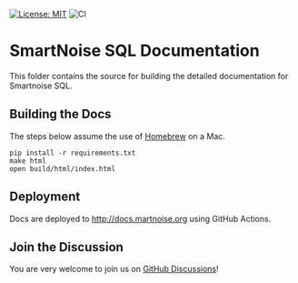[![License: MIT](https://img.shields.io/badge/License-MIT-yellow.svg)](https://opensource.org/licenses/MIT)
![CI](https://github.com/opendp/opendp-documentation/actions/workflows/main.yml/badge.svg)

# SmartNoise SQL Documentation

This folder contains the source for building the detailed documentation for Smartnoise SQL.

## Building the Docs

The steps below assume the use of [Homebrew] on a Mac.

[Homebrew]: https://brew.sh

```shell
pip install -r requirements.txt
make html
open build/html/index.html
```

## Deployment

Docs are deployed to http://docs.martnoise.org using GitHub Actions.


## Join the Discussion

You are very welcome to join us on [GitHub Discussions][]!

[GitHub Discussions]: https://github.com/opendp/opendp/discussions
